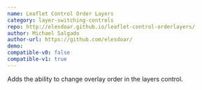 ```yaml
---
name: Leaflet Control Order Layers
category: layer-switching-controls
repo: http://elesdoar.github.io/leaflet-control-orderlayers/
author: Michael Salgado
author-url: https://github.com/elesdoar/
demo: 
compatible-v0: false
compatible-v1: true
---
```


Adds the ability to change overlay order in the layers control.
